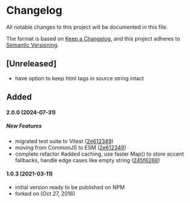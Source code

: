 # Changelog

All notable changes to this project will be documented in this file.

The format is based on [Keep a Changelog](https://keepachangelog.com/en/1.1.0/),
and this project adheres to [Semantic Versioning](https://semver.org/spec/v2.0.0.html).

## [Unreleased]

- have option to keep html tags in source string intact

## Added

#### 2.0.0 (2024-07-31)

##### New Features

- migrated test suite to Vitest ([2e612349](https://github.com/ZRdesign/accent-folding/commit/2e612349878940ca3ca435df8206ddce6cca1fee))
- moving from CommonJS to ESM ([2e612349](https://github.com/ZRdesign/accent-folding/commit/2e612349878940ca3ca435df8206ddce6cca1fee))
- complete refactor #added caching, use faster Map() to store accent fallbacks, handle edge cases like empty string ([245f6268](https://github.com/ZRdesign/accent-folding/commit/245f6268f94b26bb81e039d80cf9d10c78914007))

#### 1.0.3 (2021-03-11)

- initial version ready to be published on NPM
- forked on (Oct 27, 2016)

